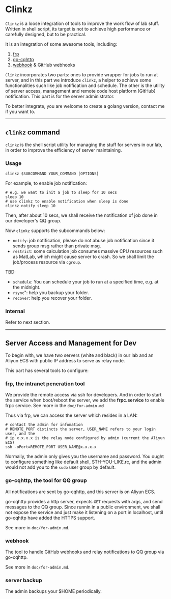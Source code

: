 # Clinkz

`Clinkz` is a loose integration of tools to improve the work flow of lab stuff.
Written in shell script, its target is not to achieve high performance or
carefully designed, but to be practical.

It is an integration of some awesome tools, including:

1. [frp](https://github.com/fatedier/frp)
2. [go-cqhttp](https://github.com/Mrs4s/go-cqhttp)
3. [webhook](https://github.com/adnanh/webhook) & GitHub webhooks

`Clinkz` incorporates two parts: ones to provide wrapper for jobs to run at
server, and in this part we introduce `clinkz`, a helper to achieve some
functionalities such like job notification and schedule. The other is the
utility of server access, management and remote code host platform (GitHub)
		notification. This part is for the server administrator. 

To better integrate, you are welcome to create a golang version, contact me if
you want to.

---

## `clinkz` command

`clinkz` is the shell script utility for managing the stuff for servers in our 
lab, in order to improve the efficiency of server maintaining.

### Usage

`clinkz $SUBCOMMAND YOUR_COMMAND [OPTIONS]`

For example, to enable job notification:
```shell
# e.g. we want to init a job to sleep for 10 secs
sleep 10
# use clinkz to enable notification when sleep is done
clinkz notify sleep 10
```
Then, after about 10 secs, we shall receive the notification of job done in our
developer's QQ group.

Now `clinkz` supports the subcommands below:

- `notify`: job notification, please do not abuse job notification since it
sends group msg rather than private msg.
- `restrict`: some calculation job consumes massive CPU resources such as
MatLab, which might cause server to crash. So we shall limit the job/process
resource via `cgroup`.

TBD:
- `schedule`: You can schedule your job to run at a specified time, e.g. at the
midnight.
- `rsync`": help you backup your folder.
- `recover`: help you recover your folder.

### Internal

Refer to next section.

---

## Server Access and Management for Dev

To begin with, we have two servers (white and black) in our lab and an Aliyun
ECS with public IP address to serve as relay node.

This part has several tools to configure:

### frp, the intranet peneration tool
We provide the remote access via ssh for developers. And in order to start the
service when boot/reboot the server, we add the __frpc.service__ to enable frpc
service. See more in the `doc/for-admin.md`

Thus via frp, we can access the server which resides in a LAN:

```shell
# contact the admin for infomation
# REMOTE_PORT distincts the server, USER_NAME refers to your login user, and the
# ip x.x.x.x is the relay node configured by admin (current the Aliyun ECS)
ssh -oPort=REMOTE_PORT USER_NAME@x.x.x.x
```

Normally, the admin only gives you the username and password. You ought to
configure something like default shell, STH-YOU-LIKE.rc, and the admin would not
add you to the `sudo` user group by default.

### go-cqhttp, the tool for QQ group
All notifications are sent by go-cqhttp, and this server is on Aliyun ECS.

go-cqhttp provides a http server, expects `GET` requests with args, and send
messages to the QQ group. Since runnin in a public environment, we shall not
expose the service and just make it listening on a port in localhost, until
go-cqhttp have added the HTTPS support.

See more in `doc/for-admin.md`.

### webhook
The tool to handle GitHub webhooks and relay notifications to QQ group via
go-cqhttp. 

See more in `doc/for-admin.md`.

### server backup
The admin backups your $HOME periodically.
